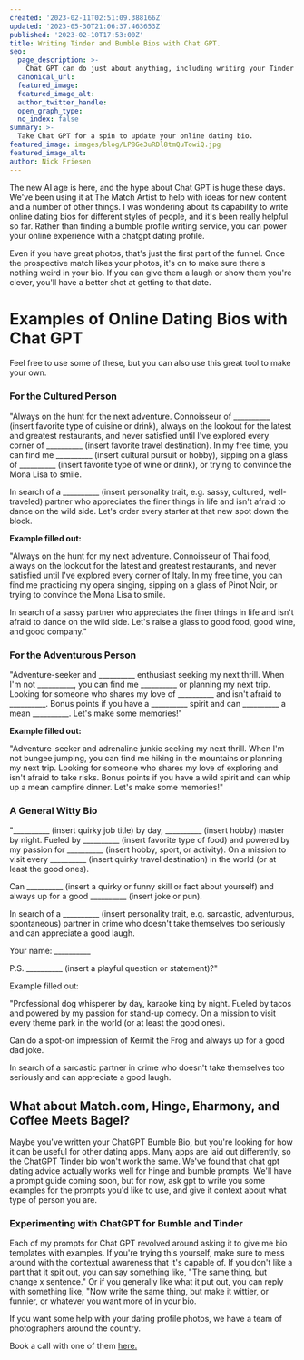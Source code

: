 ```yaml
---
created: '2023-02-11T02:51:09.388166Z'
updated: '2023-05-30T21:06:37.463653Z'
published: '2023-02-10T17:53:00Z'
title: Writing Tinder and Bumble Bios with Chat GPT.
seo:
  page_description: >-
    Chat GPT can do just about anything, including writing your Tinder and Bumble bios.
  canonical_url:
  featured_image:
  featured_image_alt:
  author_twitter_handle:
  open_graph_type:
  no_index: false
summary: >-
  Take Chat GPT for a spin to update your online dating bio.
featured_image: images/blog/LP8Ge3uRDl8tmQuTowiQ.jpg
featured_image_alt:
author: Nick Friesen
---
```


<p>The new AI age is here, and the hype about Chat GPT is huge these days. We've been using it at The Match Artist to help with ideas for new content and a number of other things. I was wondering about its capability to write online dating bios for different styles of people, and it's been really helpful so far. Rather than finding a bumble profile writing service, you can power your online experience with a chatgpt dating profile.&nbsp;</p>
<p>Even if you have great photos, that's just the first part of the funnel. Once the prospective match likes your photos, it's on to make sure there's nothing weird in your bio. If you can give them a laugh or show them you're clever, you'll have a better shot at getting to that date.</p>
<h1>Examples of Online Dating Bios with Chat GPT</h1>
<p>Feel free to use some of these, but you can also use this great tool to make your own.</p>
<h3>For the Cultured Person</h3>
<p>"Always on the hunt for the next adventure. Connoisseur of __________ (insert favorite type of cuisine or drink), always on the lookout for the latest and greatest restaurants, and never satisfied until I've explored every corner of __________ (insert favorite travel destination). In my free time, you can find me __________ (insert cultural pursuit or hobby), sipping on a glass of __________ (insert favorite type of wine or drink), or trying to convince the Mona Lisa to smile.</p>
<p>In search of a __________ (insert personality trait, e.g. sassy, cultured, well-traveled) partner who appreciates the finer things in life and isn't afraid to dance on the wild side. Let's order every starter at that new spot down the block.</p>
<p></p>
<p><strong>Example filled out:</strong></p>
<p>"Always on the hunt for my next adventure. Connoisseur of Thai food, always on the lookout for the latest and greatest restaurants, and never satisfied until I've explored every corner of Italy. In my free time, you can find me practicing my opera singing, sipping on a glass of Pinot Noir, or trying to convince the Mona Lisa to smile.</p>
<p>In search of a sassy partner who appreciates the finer things in life and isn't afraid to dance on the wild side. <span>Let's raise a glass to good food, good wine, and good company."</span></p>
<p></p>
<h3>For the Adventurous Person</h3>
<p>"Adventure-seeker and __________ enthusiast seeking my next thrill. When I'm not __________, you can find me __________ or planning my next trip. Looking for someone who shares my love of __________ and isn't afraid to __________. Bonus points if you have a __________ spirit and can __________ a mean __________. Let's make some memories!"</p>
<p><strong>Example filled out:</strong></p>
<p>"Adventure-seeker and adrenaline junkie seeking my next thrill. When I'm not bungee jumping, you can find me hiking in the mountains or planning my next trip. Looking for someone who shares my love of exploring and isn't afraid to take risks. Bonus points if you have a wild spirit and can whip up a mean campfire dinner. Let's make some memories!"</p>
<p></p>
<p></p>
<h3>A General Witty Bio</h3>
<p>"__________ (insert quirky job title) by day, __________ (insert hobby) master by night. Fueled by __________ (insert favorite type of food) and powered by my passion for __________ (insert hobby, sport, or activity). On a mission to visit every __________ (insert quirky travel destination) in the world (or at least the good ones).</p>
<p>Can __________ (insert a quirky or funny skill or fact about yourself) and always up for a good __________ (insert joke or pun).</p>
<p>In search of a __________ (insert personality trait, e.g. sarcastic, adventurous, spontaneous) partner in crime who doesn't take themselves too seriously and can appreciate a good laugh.</p>
<p>Your name: __________</p>
<p>P.S. __________ (insert a playful question or statement)?"</p>
<p>Example filled out:</p>
<p>"Professional dog whisperer by day, karaoke king by night. Fueled by tacos and powered by my passion for stand-up comedy. On a mission to visit every theme park in the world (or at least the good ones).</p>
<p>Can do a spot-on impression of Kermit the Frog and always up for a good dad joke.</p>
<p>In search of a sarcastic partner in crime who doesn't take themselves too seriously and can appreciate a good laugh.</p>
<h2>What about Match.com, Hinge, Eharmony, and Coffee Meets Bagel?</h2>
<p>Maybe you've written your ChatGPT Bumble Bio, but you're looking for how it can be useful for other dating apps. Many apps are laid out differently, so the ChatGPT Tinder bio won't work the same. We've found that chat gpt dating advice actually works well for hinge and bumble prompts. We'll have a prompt guide coming soon, but for now, ask gpt to write you some examples for the prompts you'd like to use, and give it context about what type of person you are.</p>
<p></p>
<h3>Experimenting with ChatGPT for Bumble and Tinder</h3>
<p>Each of my prompts for Chat GPT revolved around asking it to give me bio templates with examples. If you're trying this yourself, make sure to mess around with the contextual awareness that it's capable of. If you don't like a part that it spit out, you can say something like, "The same thing, but change x sentence." Or if you generally like what it put out, you can reply with something like, "Now write the same thing, but make it wittier, or funnier, or whatever you want more of in your bio.</p>
<p></p>
<p>If you want some help with your dating profile photos, we have a team of photographers around the country.&nbsp;</p>
<p>Book a call with one of them <a href="https://bookme.name/thematchartist/lite/free-consultation-with-shane" rel="follow noopener" target="_blank">here.</a></p>
<p></p>
